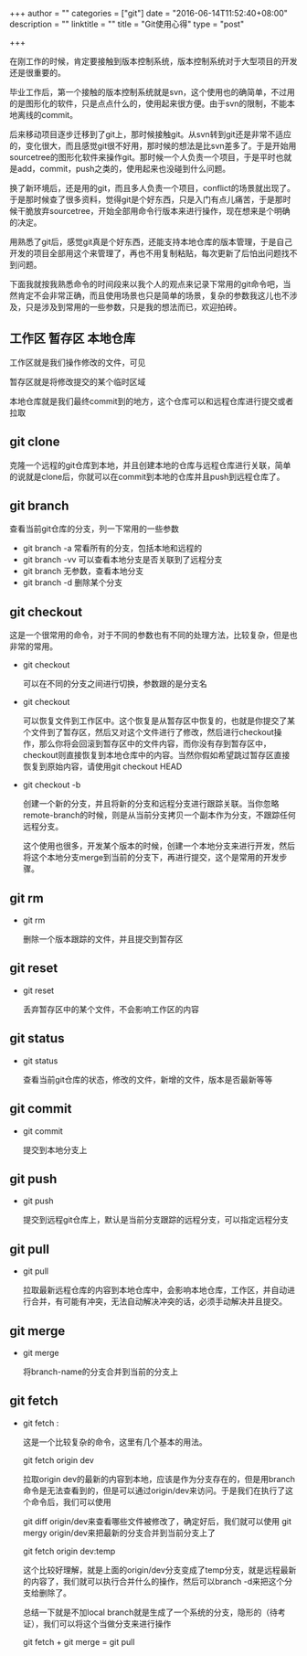 +++
author = ""
categories = ["git"]
date = "2016-06-14T11:52:40+08:00"
description = ""
linktitle = ""
title = "Git使用心得"
type = "post"

+++

在刚工作的时候，肯定要接触到版本控制系统，版本控制系统对于大型项目的开发还是很重要的。

毕业工作后，第一个接触的版本控制系统就是svn，这个使用也的确简单，不过用的是图形化的软件，只是点点什么的，使用起来很方便。由于svn的限制，不能本地离线的commit。

后来移动项目逐步迁移到了git上，那时候接触git。从svn转到git还是非常不适应的，变化很大，而且感觉git很不好用，那时候的想法是比svn差多了。于是开始用sourcetree的图形化软件来操作git。那时候一个人负责一个项目，于是平时也就是add，commit，push之类的，使用起来也没碰到什么问题。

换了新环境后，还是用的git，而且多人负责一个项目，conflict的场景就出现了。于是那时候查了很多资料，觉得git是个好东西，只是入门有点儿痛苦，于是那时候干脆放弃sourcetree，开始全部用命令行版本来进行操作，现在想来是个明确的决定。

用熟悉了git后，感觉git真是个好东西，还能支持本地仓库的版本管理，于是自己开发的项目全部用这个来管理了，再也不用复制粘贴，每次更新了后怕出问题找不到问题。

下面我就按我熟悉命令的时间段来以我个人的观点来记录下常用的git命令吧，当然肯定不会非常正确，而且使用场景也只是简单的场景，复杂的参数我这儿也不涉及，只是涉及到常用的一些参数，只是我的想法而已，欢迎拍砖。

## 工作区 暂存区 本地仓库

工作区就是我们操作修改的文件，可见

暂存区就是将修改提交的某个临时区域

本地仓库就是我们最终commit到的地方，这个仓库可以和远程仓库进行提交或者拉取

## git clone

克隆一个远程的git仓库到本地，并且创建本地的仓库与远程仓库进行关联，简单的说就是clone后，你就可以在commit到本地的仓库并且push到远程仓库了。

## git branch

查看当前git仓库的分支，列一下常用的一些参数

* git branch -a 常看所有的分支，包括本地和远程的
* git branch -vv 可以查看本地分支是否关联到了远程分支
* git branch 无参数，查看本地分支
* git branch -d <branch-name> 删除某个分支

## git checkout

这是一个很常用的命令，对于不同的参数也有不同的处理方法，比较复杂，但是也非常的常用。

* git checkout <branch-name> 

    可以在不同的分支之间进行切换，参数跟的是分支名

* git checkout <file-name>

    可以恢复文件到工作区中。这个恢复是从暂存区中恢复的，也就是你提交了某个文件到了暂存区，然后又对这个文件进行了修改，然后进行checkout操作，那么你将会回滚到暂存区中的文件内容，而你没有存到暂存区中，checkout则直接恢复到本地仓库中的内容。当然你假如希望跳过暂存区直接恢复到原始内容，请使用git checkout HEAD <file-name>

* git checkout -b <new-branch-name> <remote-branch>
   
    创建一个新的分支，并且将新的分支和远程分支进行跟踪关联。当你忽略remote-branch的时候，则是从当前分支拷贝一个副本作为分支，不跟踪任何远程分支。
    
    这个使用也很多，开发某个版本的时候，创建一个本地分支来进行开发，然后将这个本地分支merge到当前的分支下，再进行提交，这个是常用的开发步骤。

## git rm

* git rm <file-name>

    删除一个版本跟踪的文件，并且提交到暂存区

## git reset

* git reset <file-name>

    丢弃暂存区中的某个文件，不会影响工作区的内容

## git status

* git status

    查看当前git仓库的状态，修改的文件，新增的文件，版本是否最新等等

## git commit

* git commit

    提交到本地分支上

## git push

* git push

    提交到远程git仓库上，默认是当前分支跟踪的远程分支，可以指定远程分支

## git pull

* git pull

    拉取最新远程仓库的内容到本地仓库中，会影响本地仓库，工作区，并自动进行合并，有可能有冲突，无法自动解决冲突的话，必须手动解决并且提交。

## git merge

* git merge <branch-name>

    将branch-name的分支合并到当前的分支上

## git fetch

* git fetch <repository-name> <branch-name> : <local-branch-name>

    这是一个比较复杂的命令，这里有几个基本的用法。

    git fetch origin dev

    拉取origin dev的最新的内容到本地，应该是作为分支存在的，但是用branch命令是无法查看到的，但是可以通过origin/dev来访问。于是我们在执行了这个命令后，我们可以使用

    git diff origin/dev来查看哪些文件被修改了，确定好后，我们就可以使用 git mergy origin/dev来把最新的分支合并到当前分支上了

    git fetch origin dev:temp

    这个比较好理解，就是上面的origin/dev分支变成了temp分支，就是远程最新的内容了，我们就可以执行合并什么的操作，然后可以branch -d来把这个分支给删除了。

    总结一下就是不加local branch就是生成了一个系统的分支，隐形的（待考证），我们可以将这个当做分支来进行操作

    git fetch + git merge = git pull
    